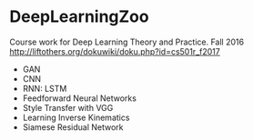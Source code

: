 # DeepLearningZoo

Course work for Deep Learning Theory and Practice. Fall 2016
http://liftothers.org/dokuwiki/doku.php?id=cs501r_f2017


* GAN
* CNN
* RNN: LSTM
* Feedforward Neural Networks
* Style Transfer with VGG
* Learning Inverse Kinematics
* Siamese Residual Network












